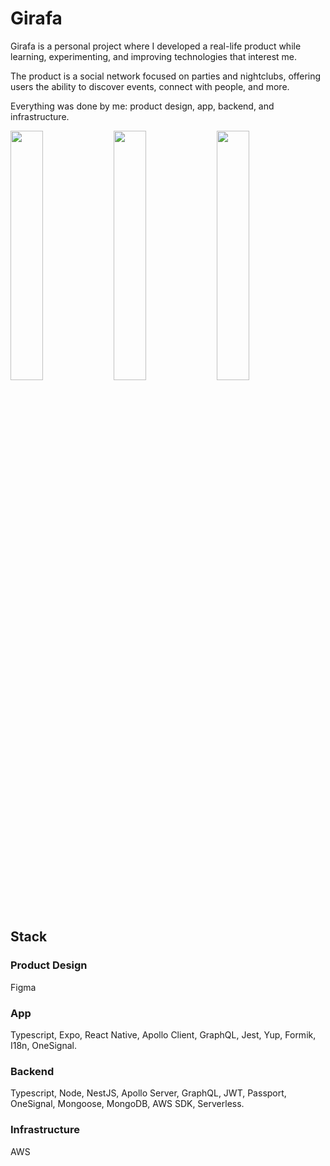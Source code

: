 # Girafa
Girafa is a personal project where I developed a real-life product while learning, experimenting, and improving technologies that interest me.

The product is a social network focused on parties and nightclubs, offering users the ability to discover events, connect with people, and more.

Everything was done by me: product design, app, backend, and infrastructure.

<img src="https://github.com/user-attachments/assets/a6e26d84-fac9-414e-b69b-6bdf54c47182" width="32%" />
<img src="https://github.com/user-attachments/assets/1bdb53c7-3122-4454-803d-281cbacfff82" width="32%" />
<img src="https://github.com/user-attachments/assets/9e59df60-b935-4cd9-aa13-263e347511bb" width="32%" />

## Stack
### Product Design
Figma
### App
Typescript, Expo, React Native, Apollo Client, GraphQL, Jest, Yup, Formik, I18n, OneSignal.
### Backend
Typescript, Node, NestJS, Apollo Server, GraphQL, JWT, Passport, OneSignal, Mongoose, MongoDB, AWS SDK, Serverless. 
### Infrastructure
AWS
